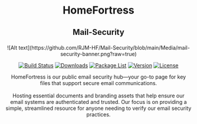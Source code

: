 # <p align=center> HomeFortress </p>
## <p align=center> Mail-Security </p>

<div align="center">
![Alt text](https://github.com/RJM-HF/Mail-Security/blob/main/Media/mail-security-banner.png?raw=true)
  
[![Build Status](https://img.shields.io/badge/build-unknown-lightgrey)](#)
[![Downloads](https://img.shields.io/badge/download-x-blue)](#)
[![Package List](https://img.shields.io/badge/package%20list-unknown-green)](#)
[![Version](https://img.shields.io/badge/version-1.0.0-orange)](#)
[![License](https://img.shields.io/badge/license-MIT-green)](https://opensource.org/licenses/MIT)


HomeFortress is our public email security hub—your go-to page for key files that support secure email communications.<br><br>
Hosting essential documents and branding assets that help ensure our email systems are authenticated and trusted.
Our focus is on providing a simple, streamlined resource for anyone needing to verify our email security practices.
</div>
